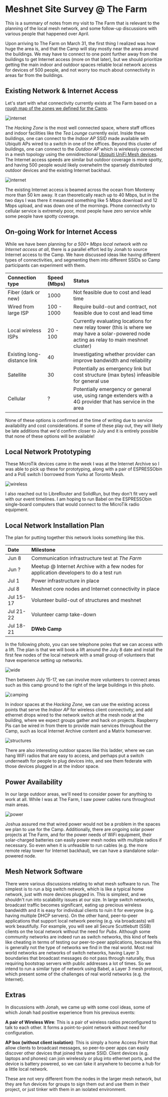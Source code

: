 Meshnet Site Survey @ The Farm
==============================

This is a summary of notes from my visit to The Farm that is relevant to the planning of the local mesh network, and some follow-up discussions with various people that happened over April.

Upon arriving to The Farm on March 31, the first thing I realized was how huge the area is, and that the Camp will stay mostly near the areas around the buildings. We may have to connect to one point further away from the buildings to get Internet access (more on that later), but we should prioritize getting the main indoor and outdoor spaces reliable local network access for devices of 500 people, and not worry too much about connectivity in areas far from the buildings.

## Existing Network & Internet Access

Let's start with what connectivity currently exists at The Farm based on a [rough map of the zones we defined for the Camp](https://dwebcamp.org/proposals-spaces/).

![internet](images/internet.jpg?raw=true)

The _Hacking Zone_ is the most well connected space, where staff offices and indoor facilities like the _Tea Lounge_ currently exist. Inside these buildings, one can connect to the _Indoor AP_ SSID made available with Ubiquiti APs wired to a switch in one of the offices. Beyond this cluster of buildings, one can connect to the _Outdoor AP_ which is wirelessly connected in a mesh topology using the omnidirectional [Ubiquiti UniFi Mesh devices](https://unifi-mesh.ui.com). The Internet access speeds are similar but outdoor coverage is more spotty, and having 500 people would likely overwhelm the sparsely distributed outdoor devices and the existing Internet backhaul.

![internet](images/internet.jpg?raw=true)

The existing Internet access is beamed across the ocean from Monterey more than 50 km away. It can theoretically reach up to 40 Mbps, but in the two days I was there it measured something like 5 Mbps download and 12 Mbps upload, and was down one of the mornings. Phone connectivity to cellular service is extremely poor, most people have zero service while some people have spotty coverage.

## On-going Work for Internet Access

While we have been planning for _a 500+ Mbps local network with no Internet access at all_, there is a parallel effort led by Jonah to source Internet access to the Camp. We have discussed ideas like having different types of connectivities, and segmenting them into different SSIDs so Camp participants can experiment with them.

| Connection type             | Speed (Mbps) | Status |
|:----------------------------|:-------------|:-------|
| Fiber (dark or new)         | 1000         | Not feasible due to cost and lead time |
| Wired from large ISP        | 100 - 1000   | Require build-out and contract, not feasible due to cost and lead time |
| Local wireless ISPs         | 20 - 100     | Currently evaluating locations for new relay tower (this is where we may have a solar-powered node acting as relay to main meshnet cluster) |
| Existing long-distance link | 40           | Investigating whether provider can improve bandwidth and reliability |
| Satellite                   | 30           | Potentially as emergency link but cost structure (max bytes) infeasible for general use |
| Cellular                    | ?            | Potentially emergency or general use, using range extenders with a 4G provider that has service in the area |

None of these options is confirmed at the time of writing due to service availability and cost considerations. If some of these play out, they will likely be late additions that we'd confirm closer to July and it is entirely possible that none of these options will be available!

## Local Network Prototyping

These MicroTik devices came in the week I was at the Internet Archive so I was able to pick up these for prototyping, along with a pair of ESPRESSObin and a PoE switch I borrowed from Yurko at Toronto Mesh.

![wireless](images/wireless.jpg?raw=true)

I also reached out to LibreRouter and SolidRun, but they don't fit very well with our event timelines. I am hoping to run Babel on the ESPRESSObin single-board computers that would connect to the MicroTik radio equipment.

## Local Network Installation Plan

The plan for putting together this network looks something like this.

| Date      | Milestone                                                                              |
|:----------|:---------------------------------------------------------------------------------------|
| Jun 8     | Communication infrastructure test at _The Farm_                                        |
| Jun ?     | Meetup @ Internet Archive with a few nodes for application developers to do a test run |
| Jul 1     | Power infrastructure in place                                                          |
| Jul 8     | Meshnet core nodes and Internet connectivity in place                                  |
| Jul 15-17 | Volunteer build-out of structures and meshnet                                          |
| Jul 21-22 | Volunteer camp take-down                                                               |
| Jul 18-21 | **DWeb Camp**                                                                          |

In the following photo, you can see telephone poles that we can access with a lift. The plan is that we will book a lift around the July 8 date and install the first few nodes of the local network with a small group of volunteers that have experience setting up networks.

![wide](images/wide.jpg?raw=true)

Then between July 15-17, we can involve more volunteers to connect areas such as this camp ground to the right of the large buildings in this photo.

![camping](images/camping.jpg?raw=true)

In indoor spaces at the _Hacking Zone_, we can use the existing access points that serve the _Indoor AP_ for wireless client connectivity, and add ethernet drops wired to the network switch at the mesh node at the building, where we expect groups gather and hack on projects. Raspberry Pis can be wired in from there to provide main services throughout the Camp, such as local Internet Archive content and a Matrix homeserver.

![structures](images/structures.jpg?raw=true)

There are also interesting outdoor spaces like this ladder, where we can hang WiFi radios that are easy to access, and perhaps put a switch underneath for people to plug devices into, and see them federate with those devices plugged in at the indoor space.

## Power Availability

In our large outdoor areas, we'll need to consider power for anything to work at all. While I was at The Farm, I saw power cables runs throughout main areas.

![power](images/power.jpg?raw=true)

Joshua assured me that wired power would not be a problem in the spaces we plan to use for the Camp. Additionally, there are ongoing solar power projects at The Farm, and for the power needs of WiFi equipment, their solar-charged batteries can easily power mesh nodes with multiple radios if necessary. So even when it is unfeasible to run cables (e.g. the more remote relay tower for Internet backhaul), we can have a standalone solar-powered node.

## Mesh Network Software

There were various discussions relating to what mesh software to run. The simplest is to run a big switch network, which is like a typical home network, just with more devices plugged in. This is simplest, and we shouldn't run into scalability issues at our size. In large switch networks, broadcast traffic becomes significant, eating up precious wireless bandwidth and it is easy for individual clients to ruin it for everyone (e.g. having multiple DHCP servers). On the other hand, peer-to-peer applications that support local network peering (e.g. via broadcasts) will work beautifully. For example, you will see all Secure Scuttlebutt (SSB) clients on the local network without the need for _Pubs_. Although some community networks are indeed run as switch networks, this kind of feels like cheating in terms of testing our peer-to-peer applications, because this is generally not the type of networks we find in the real world. Most real world networks are networks of switch networks, having Layer 3 boundaries that broadcast messages do not pass through naturally, thus requiring bootstrap servers with public addresses a lot of times. So we intend to run a similar type of network using Babel, a Layer 3 mesh protocol, which present some of the challenges of real world networks (e.g. the Internet).

## Extras

In discussions with Jonah, we came up with some cool ideas, some of which Jonah had positive experience from his previous events:

**A pair of Wireless Wire**: This is a pair of wireless radios preconfigured to talk to each other. It forms a point-to-point network without need for configuration.

**AP box (without client isolation)**: This is simply a home Access Point that allow clients to broadcast messages, so peer-to-peer apps can easily discover other devices that joined the same SSID. Client devices (e.g. laptops and phones) can join wirelessly or plug into ethernet ports, and the device is battery powered, so we can take it anywhere to become a hub for a little local network.

These are not very different from the nodes in the larger mesh network, but they are fun devices for groups to sign them out and use them in their project, or just tinker with them in an isolated environment.